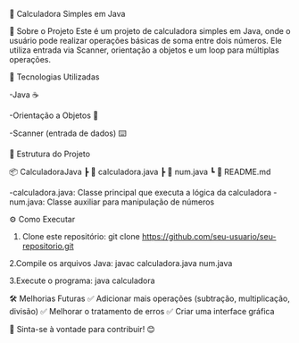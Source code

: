 🧮 Calculadora Simples em Java

📌 Sobre o Projeto
Este é um projeto de calculadora simples em Java, onde o usuário pode realizar operações básicas de soma entre dois números. Ele utiliza entrada via Scanner, orientação a objetos e um loop para múltiplas operações.

🚀 Tecnologias Utilizadas

-Java ☕

-Orientação a Objetos 🧩

-Scanner (entrada de dados) ⌨️

📂 Estrutura do Projeto 

📦 CalculadoraJava
 ┣ 📜 calculadora.java
 ┣ 📜 num.java
 ┗ 📜 README.md

-calculadora.java: Classe principal que executa a lógica da calculadora
-num.java: Classe auxiliar para manipulação de números

⚙️ Como Executar
1. Clone este repositório:
git clone https://github.com/seu-usuario/seu-repositorio.git

2.Compile os arquivos Java:
javac calculadora.java num.java

3.Execute o programa:
java calculadora

🛠 Melhorias Futuras
✅ Adicionar mais operações (subtração, multiplicação, divisão)
✅ Melhorar o tratamento de erros
✅ Criar uma interface gráfica

📌 Sinta-se à vontade para contribuir! 😊
